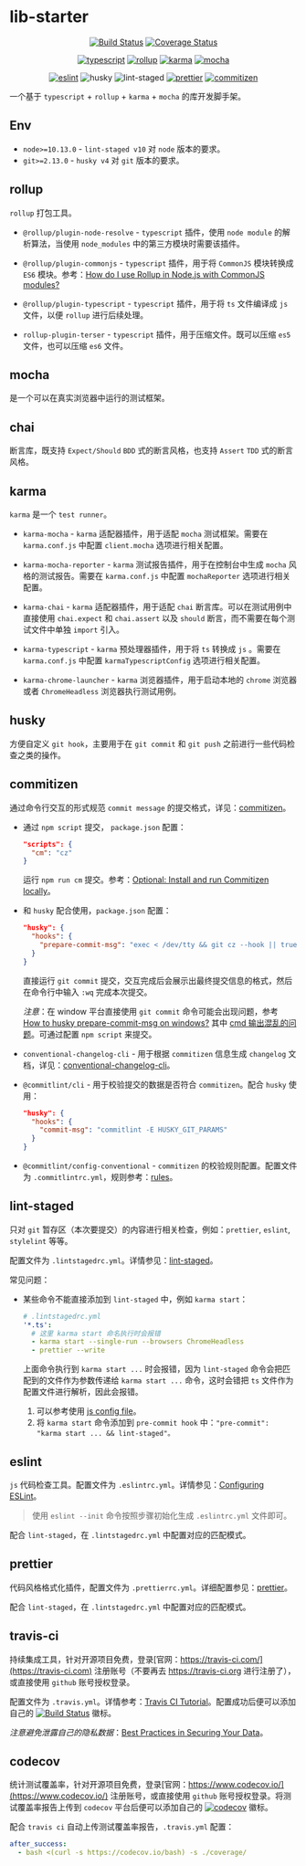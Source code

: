 # lib-starter

<p align="center">
  <a href="https://travis-ci.com/mirages/lib-starter"><img src="https://travis-ci.com/mirages/lib-starter.svg?branch=main" alt="Build Status"/></a>
  <a href="https://codecov.io/gh/mirages/lib-starter"><img src="https://codecov.io/gh/mirages/lib-starter/branch/main/graph/badge.svg?token=GALVPD9GXI" alt="Coverage Status" /></a>
</p>
<p align="center">
  <a href="https://github.com/microsoft/TypeScript"><img src="https://img.shields.io/github/package-json/dependency-version/mirages/lib-starter/dev/typescript" alt="typescript" /></a>
  <a href="https://github.com/rollup/rollup"><img src="https://img.shields.io/github/package-json/dependency-version/mirages/lib-starter/dev/rollup" alt="rollup" /></a>
  <a href="https://github.com/karma-runner/karma"><img src="https://img.shields.io/github/package-json/dependency-version/mirages/lib-starter/dev/karma" alt="karma" /></a>
  <a href="https://github.com/mochajs/mocha"><img src="https://img.shields.io/github/package-json/dependency-version/mirages/lib-starter/dev/mocha" alt="mocha" /></a>
</p>
<p align="center">
  <a href=""><img src="https://img.shields.io/github/package-json/dependency-version/mirages/lib-starter/dev/eslint" alt="eslint" /></a>
  <a><img alt="husky" src="https://img.shields.io/github/package-json/dependency-version/mirages/lib-starter/dev/husky"></a>
  <a><img alt="lint-staged" src="https://img.shields.io/github/package-json/dependency-version/mirages/lib-starter/dev/lint-staged"></a>
  <a href="https://github.com/prettier/prettier"><img src="https://img.shields.io/badge/code_style-prettier-ff69b4.svg?style=flat" alt="prettier" /></a>
  <a href="http://commitizen.github.io/cz-cli/"><img src="https://img.shields.io/badge/commitizen-friendly-brightgreen.svg" alt="commitizen" /></a>
</p>

一个基于 `typescript` + `rollup` + `karma` + `mocha` 的库开发脚手架。

## Env

- `node>=10.13.0` - `lint-staged v10` 对 `node` 版本的要求。
- `git>=2.13.0` - `husky v4` 对 `git` 版本的要求。

## rollup

`rollup` 打包工具。

- `@rollup/plugin-node-resolve` - `typescript` 插件，使用 `node module` 的解析算法，当使用 `node_modules` 中的第三方模块时需要该插件。

- `@rollup/plugin-commonjs` - `typescript` 插件，用于将 `CommonJS` 模块转换成 `ES6` 模块。参考：[How do I use Rollup in Node.js with CommonJS modules?](https://rollupjs.org/guide/en/#how-do-i-use-rollup-in-nodejs-with-commonjs-modules)

- `@rollup/plugin-typescript` - `typescript` 插件，用于将 `ts` 文件编译成 `js` 文件，以便 `rollup` 进行后续处理。

- `rollup-plugin-terser` - `typescript` 插件，用于压缩文件。既可以压缩 `es5` 文件，也可以压缩 `es6` 文件。

## mocha

是一个可以在真实浏览器中运行的测试框架。

## chai

断言库，既支持 `Expect/Should` `BDD` 式的断言风格，也支持 `Assert` `TDD` 式的断言风格。

## karma

`karma` 是一个 `test runner`。

- `karma-mocha` - `karma` 适配器插件，用于适配 `mocha` 测试框架。需要在 `karma.conf.js` 中配置 `client.mocha` 选项进行相关配置。

- `karma-mocha-reporter` - `karma` 测试报告插件，用于在控制台中生成 `mocha` 风格的测试报告。需要在 `karma.conf.js` 中配置 `mochaReporter` 选项进行相关配置。

- `karma-chai` - `karma` 适配器插件，用于适配 `chai` 断言库。可以在测试用例中直接使用 `chai.expect` 和 `chai.assert` 以及 `should` 断言，而不需要在每个测试文件中单独 `import` 引入。

- `karma-typescript` - `karma` 预处理器插件，用于将 `ts` 转换成 `js` 。需要在 `karma.conf.js` 中配置 `karmaTypescriptConfig` 选项进行相关配置。

- `karma-chrome-launcher` - `karma` 浏览器插件，用于启动本地的 `chrome` 浏览器或者 `ChromeHeadless` 浏览器执行测试用例。

## husky

方便自定义 `git hook`，主要用于在 `git commit` 和 `git push` 之前进行一些代码检查之类的操作。

## commitizen

通过命令行交互的形式规范 `commit message` 的提交格式，详见：[commitizen](https://github.com/commitizen/cz-cli)。

- 通过 `npm script` 提交， `package.json` 配置：

  ```json
  "scripts": {
    "cm": "cz"
  }
  ```

  运行 `npm run cm` 提交。参考：[Optional: Install and run Commitizen locally](https://github.com/commitizen/cz-cli#optional-install-and-run-commitizen-locally)。

- 和 `husky` 配合使用，`package.json` 配置：

  ```json
  "husky": {
    "hooks": {
      "prepare-commit-msg": "exec < /dev/tty && git cz --hook || true"
    }
  }
  ```

  直接运行 `git commit` 提交，交互完成后会展示出最终提交信息的格式，然后在命令行中输入 `:wq` 完成本次提交。

  _注意_：在 window 平台直接使用 `git commit` 命令可能会出现问题，参考 [How to husky prepare-commit-msg on windows?](https://github.com/commitizen/cz-cli/issues/627) 其中 [cmd 输出混乱的问题](https://github.com/commitizen/cz-cli/issues/627#issuecomment-551356945)。可通过配置 `npm script` 来提交。

- `conventional-changelog-cli` - 用于根据 `commitizen` 信息生成 `changelog` 文档，详见：[conventional-changelog-cli](https://github.com/conventional-changelog/conventional-changelog/tree/master/packages/conventional-changelog-cli)。

- `@commitlint/cli` - 用于校验提交的数据是否符合 `commitizen`。配合 `husky` 使用：

  ```json
  "husky": {
    "hooks": {
      "commit-msg": "commitlint -E HUSKY_GIT_PARAMS"
    }
  }
  ```

- `@commitlint/config-conventional` - `commitizen` 的校验规则配置。配置文件为 `.commitlintrc.yml`，规则参考：[rules](https://github.com/conventional-changelog/commitlint/blob/master/docs/reference-rules.md)。

## lint-staged

只对 `git` 暂存区（本次要提交）的内容进行相关检查，例如：`prettier`, `eslint`, `stylelint` 等等。

配置文件为 `.lintstagedrc.yml`。详情参见：[lint-staged](https://github.com/okonet/lint-staged#readme)。

常见问题：

- 某些命令不能直接添加到 `lint-staged` 中，例如 `karma start`：

  ```yaml
  # .lintstagedrc.yml
  '*.ts':
    # 这里 karma start 命名执行时会报错
    - karma start --single-run --browsers ChromeHeadless
    - prettier --write
  ```

  上面命令执行到 `karma start ...` 时会报错，因为 `lint-staged` 命令会把匹配到的文件作为参数传递给 `karma start ...` 命令，这时会错把 `ts` 文件作为配置文件进行解析，因此会报错。

  1. 可以参考使用 [js config file](https://github.com/okonet/lint-staged/blob/master/README.md#example-run-tsc-on-changes-to-typescript-files-but-do-not-pass-any-filename-arguments)。
  2. 将 `karma start` 命令添加到 `pre-commit hook` 中：`"pre-commit": "karma start ... && lint-staged"。`

## eslint

`js` 代码检查工具。配置文件为 `.eslintrc.yml`。详情参见：[Configuring ESLint](https://eslint.bootcss.com/docs/user-guide/configuring)。

> 使用 `eslint --init` 命令按照步骤初始化生成 `.eslintrc.yml` 文件即可。

配合 `lint-staged`，在 `.lintstagedrc.yml` 中配置对应的匹配模式。

## prettier

代码风格格式化插件，配置文件为 `.prettierrc.yml`。详细配置参见：[prettier](https://prettier.io/docs/en/cli.html)。

配合 `lint-staged`，在 `.lintstagedrc.yml` 中配置对应的匹配模式。

## travis-ci

持续集成工具，针对开源项目免费，登录[官网：https://travis-ci.com/](https://travis-ci.com) 注册账号（不要再去 https://travis-ci.org 进行注册了），或直接使用 `github` 账号授权登录。

配置文件为 `.travis.yml`。详情参考：[Travis CI Tutorial](https://docs.travis-ci.com/user/tutorial/)。配置成功后便可以添加自己的 [![Build Status](https://travis-ci.com/mirages/lib-starter.svg?branch=main)](https://travis-ci.com/mirages/lib-starter) 徽标。

_注意避免泄露自己的隐私数据_：[Best Practices in Securing Your Data](https://docs.travis-ci.com/user/best-practices-security/#recommendations-on-how-to-avoid-leaking-secrets-to-build-logs)。

## codecov

统计测试覆盖率，针对开源项目免费，登录[官网：https://www.codecov.io/](https://www.codecov.io/) 注册账号，或直接使用 `github` 账号授权登录。将测试覆盖率报告上传到 `codecov` 平台后便可以添加自己的 [![codecov](https://codecov.io/gh/mirages/lib-starter/branch/main/graph/badge.svg?token=GALVPD9GXI)](https://codecov.io/gh/mirages/lib-starter) 徽标。

配合 `travis ci` 自动上传测试覆盖率报告，`.travis.yml` 配置：

```yml
after_success:
  - bash <(curl -s https://codecov.io/bash) -s ./coverage/
```
